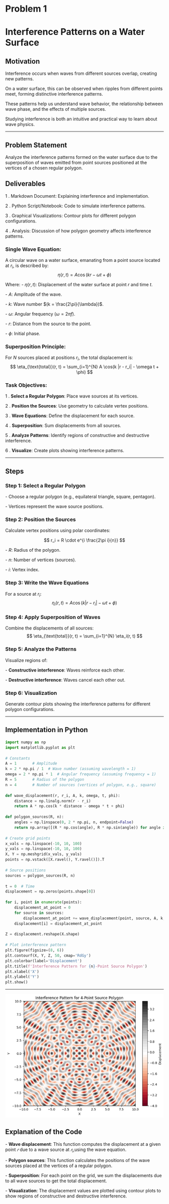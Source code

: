 # Problem 1

# Interference Patterns on a Water Surface

## Motivation

Interference occurs when waves from different sources overlap, creating new patterns. 

On a water surface, this can be observed when ripples from different points meet, forming distinctive interference patterns. 

These patterns help us understand wave behavior, the relationship between wave phase, and the effects of multiple sources. 

Studying interference is both an intuitive and practical way to learn about wave physics.

---

## Problem Statement

Analyze the interference patterns formed on the water surface due to the superposition of waves emitted from point sources positioned at the vertices of a chosen regular polygon.

## Deliverables

1 . Markdown Document: Explaining interference and implementation.

2 . Python Script/Notebook: Code to simulate interference patterns.

3 . Graphical Visualizations: Contour plots for different polygon configurations.

4 . Analysis: Discussion of how polygon geometry affects interference patterns.

### Single Wave Equation:
A circular wave on a water surface, emanating from a point source located at $r_i$, is described by:
$$
\eta(r, t) = A \cos(k r - \omega t + \phi) 
$$

Where:
\- $\eta(r, t)$: Displacement of the water surface at point $r$ and time $t$.

\- $A$: Amplitude of the wave.

\- $k$: Wave number $(k = \frac{2\pi}{\lambda})$.

\- $\omega$: Angular frequency $(\omega = 2\pi f)$.

\- $r$: Distance from the source to the point.

\- $\phi$: Initial phase.

### Superposition Principle:
For $N$ sources placed at positions $r_i$, the total displacement is:
$$
\eta_{\text{total}}(r, t) = \sum_{i=1}^{N} A \cos(k |r - r_i| - \omega t + \phi) 
$$

### Task Objectives:
1 . **Select a Regular Polygon**: Place wave sources at its vertices.

2 . **Position the Sources**: Use geometry to calculate vertex positions.

3 . **Wave Equations**: Define the displacement for each source.

4 . **Superposition**: Sum displacements from all sources.

5 . **Analyze Patterns**: Identify regions of constructive and destructive interference.

6 . **Visualize**: Create plots showing interference patterns.

---

## Steps

### Step 1: Select a Regular Polygon
\- Choose a regular polygon (e.g., equilateral triangle, square, pentagon). 

\- Vertices represent the wave source positions.

### Step 2: Position the Sources
Calculate vertex positions using polar coordinates:

$$ r_i = R \cdot e^{i \frac{2\pi i}{n}} $$

\- $R$: Radius of the polygon.

\- $n$: Number of vertices (sources).

\- $i$: Vertex index.

### Step 3: Write the Wave Equations
For a source at $r_i$:
$$
\eta_i(r, t) = A \cos(k |r - r_i| - \omega t + \phi) 
$$

### Step 4: Apply Superposition of Waves
Combine the displacements of all sources:
$$
\eta_{\text{total}}(r, t) = \sum_{i=1}^{N} \eta_i(r, t) 
$$

### Step 5: Analyze the Patterns
Visualize regions of:

\- **Constructive interference**: Waves reinforce each other.

\- **Destructive interference**: Waves cancel each other out.

### Step 6: Visualization
Generate contour plots showing the interference patterns for different polygon configurations.

---

## Implementation in Python

```python
import numpy as np
import matplotlib.pyplot as plt

# Constants
A = 1       # Amplitude
k = 2 * np.pi / 1  # Wave number (assuming wavelength = 1)
omega = 2 * np.pi * 1  # Angular frequency (assuming frequency = 1)
R = 5       # Radius of the polygon
n = 4       # Number of sources (vertices of polygon, e.g., square)

def wave_displacement(r, r_i, A, k, omega, t, phi):
    distance = np.linalg.norm(r - r_i)
    return A * np.cos(k * distance - omega * t + phi)

def polygon_sources(R, n):
    angles = np.linspace(0, 2 * np.pi, n, endpoint=False)
    return np.array([(R * np.cos(angle), R * np.sin(angle)) for angle in angles])

# Create grid points
x_vals = np.linspace(-10, 10, 100)
y_vals = np.linspace(-10, 10, 100)
X, Y = np.meshgrid(x_vals, y_vals)
points = np.vstack([X.ravel(), Y.ravel()]).T

# Source positions
sources = polygon_sources(R, n)

t = 0  # Time
displacement = np.zeros(points.shape[0])

for i, point in enumerate(points):
    displacement_at_point = 0
    for source in sources:
        displacement_at_point += wave_displacement(point, source, A, k, omega, t, 0)
    displacement[i] = displacement_at_point

Z = displacement.reshape(X.shape)

# Plot interference pattern
plt.figure(figsize=(8, 6))
plt.contourf(X, Y, Z, 50, cmap='RdGy')
plt.colorbar(label='Displacement')
plt.title(f'Interference Pattern for {n}-Point Source Polygon')
plt.xlabel('X')
plt.ylabel('Y')
plt.show()
```

---

![Alt text](image.png)

## Explanation of the Code

\- **Wave displacement**: This function computes the displacement at a given point $𝑟$ due to a wave source at $𝑟_i$,using the wave equation.

\- **Polygon sources**: This function calculates the positions of the wave sources placed at the vertices of a regular polygon.

\- **Superposition**: For each point on the grid, we sum the displacements due to all wave sources to get the total displacement.

\- **Visualization**: The displacement values are plotted using contour plots to show regions of constructive and destructive interference.